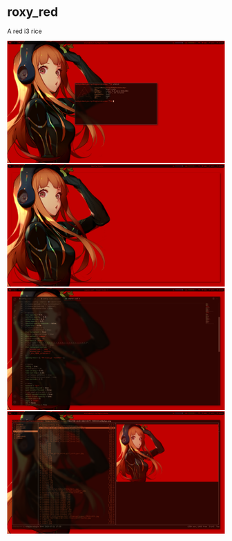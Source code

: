 # roxy_red
A red i3 rice

![name-of-you-image](https://github.com/msnkr/roxy_red/blob/main/images/2021-01-28-234820_1920x1080_scrot.png)
![name-of-you-image](https://github.com/msnkr/roxy_red/blob/main/images/2021-01-28-234832_1920x1080_scrot.png)
![name-of-you-image](https://github.com/msnkr/roxy_red/blob/main/images/2021-01-28-234900_1920x1080_scrot.png)
![name-of-you-image](https://github.com/msnkr/roxy_red/blob/main/images/2021-01-28-234920_1920x1080_scrot.png)


